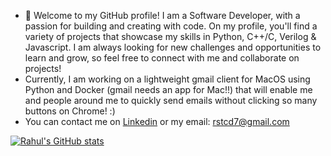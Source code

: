 - 👋 Welcome to my GitHub profile! I am a Software Developer, with a passion for building and creating with code. On my profile, you'll find a variety of projects that showcase my skills in Python, C++/C, Verilog & Javascript. I am always looking for new challenges and opportunities to learn and grow, so feel free to connect with me and collaborate on projects!
- Currently, I am working on a lightweight gmail client for MacOS using Python and Docker (gmail needs an app for Mac!!) that will enable me and people around me to quickly send emails without clicking so many buttons on Chrome! :)
- You can contact me on [Linkedin](https://www.linkedin.com/in/rahul-seth-a48462124/) or my email: rstcd7@gmail.com

[![Rahul's GitHub stats](https://github-readme-stats.vercel.app/api?username=sethr07)](https://github.com/anuraghazra/github-readme-stats)
<!---
sethr07/sethr07 is a ✨ special ✨ repository because its `README.md` (this file) appears on your GitHub profile.
You can click the Preview link to take a look at your changes.
--->
